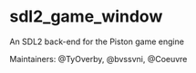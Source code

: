 sdl2_game_window
================

An SDL2 back-end for the Piston game engine

Maintainers: @TyOverby, @bvssvni, @Coeuvre
